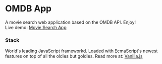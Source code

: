 # OMDB App
A movie search web application based on the OMDB API. Enjoy!   
Live demo: [Movie Search App](omdbapp.surge.sh)

### Stack
World's leading JavaScript frameworkd. Loaded with EcmaScript's newest features on top of all the oldies but goldies.
Read more at: [Vanilla.js](http://vanilla-js.com/)
